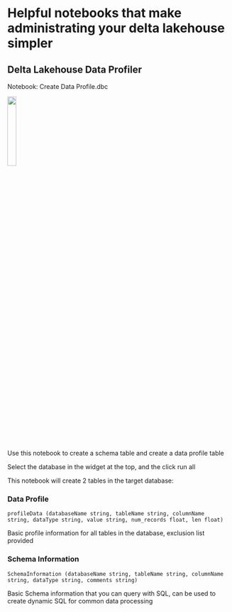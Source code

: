 # Helpful notebooks that make administrating your delta lakehouse simpler #


## Delta Lakehouse Data Profiler ##

Notebook: Create Data Profile.dbc

<img src="https://i.imgur.com/NNyw4Md.png" width="20%">

Use this notebook to create a schema table and create a data profile table 

Select the database in the widget at the top, and the click run all

This notebook will create 2 tables in the target database: 

### Data Profile ###

` profileData (databaseName string, tableName string, columnName  string, dataType string, value string, num_records float, len float) `

Basic profile information for all tables in the database, exclusion list provided



### Schema Information ###

` SchemaInformation (databaseName string, tableName string, columnName string, dataType string, comments string) `

Basic Schema information that you can query with SQL, can be used to create dynamic SQL for common data processing

